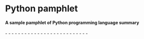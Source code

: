 # Python pamphlet
#### A sample pamphlet of Python programming language summary
<p>             - - - - - - - - - -
                -                  -
                -                 -
                -               -
                -             -
                -  -  -  -  -
                -       
                -
                -   </p>